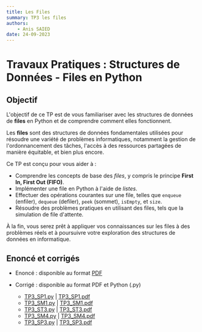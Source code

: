 ```yaml
---
title: Les Files
summary: TP3 les files
authors:
    - Anis SAIED
date: 24-09-2023
---
```


# Travaux Pratiques : Structures de Données - Files en Python

## Objectif

L'objectif de ce TP est de vous familiariser avec les structures de données de **files** en Python et de comprendre comment elles fonctionnent.

Les **files** sont des structures de données fondamentales utilisées pour résoudre une variété de problèmes informatiques, notamment la gestion de l'ordonnancement des tâches, l'accès à des ressources partagées de manière équitable, et bien plus encore.

Ce TP est conçu pour vous aider à :

- Comprendre les concepts de base des *files*, y compris le principe **First In, First Out (FIFO)**.
- Implémenter une file en Python à l'aide de *listes*.
- Effectuer des opérations courantes sur une file, telles que `enqueue` (enfiler), `dequeue` (defiler), `peek` (sommet), `isEmpty`, et `size`.
- Résoudre des problèmes pratiques en utilisant des files, tels que la simulation de file d'attente.

À la fin, vous serez prêt à appliquer vos connaissances sur les files à des problèmes réels et à poursuivre votre exploration des structures de données en informatique.

## Enoncé et corrigés

* Enoncé : disponible au format [PDF](../../src/2/chp1/tp3/2eme_info_chp1_tp3_ennonce.pdf)

* Corrigé : disponible au format PDF et Python (.py)

    + [TP3_SP1.py](../../src/2/chp1/tp3/tp3_sp1.py)  | [TP3_SP1.pdf](../../src/2/chp1/tp3/tp3_sp1.pdf)
    + [TP3_SM1.py](../../src/2/chp1/tp3/tp3_sm1.py)  | [TP3_SM1.pdf](../../src/2/chp1/tp3/tp3_sm1.pdf) 
    + [TP3_ST3.py](../../src/2/chp1/tp3/tp3_st3.py)  | [TP3_ST3.pdf](../../src/2/chp1/tp3/tp3_st3.pdf)
    + [TP3_SM4.py](../../src/2/chp1/tp3/tp3_sm4.py)  | [TP3_SM4.pdf](../../src/2/chp1/tp3/tp3_sm4.pdf)
    + [TP3_SP3.py](../../src/2/chp1/tp3/tp3_sp3.py)  | [TP3_SP3.pdf](../../src/2/chp1/tp3/tp3_sp3.pdf)
 <!--   + [TP3_SP2.py](../../src/2/chp1/tp3/tp3_sp2.py)  | [TP3_SP2.pdf](../../src/2/chp1/tp3/tp3_sp2.pdf) 

## Remarques Importantes

- **Gestion des erreurs de file vide**: Assurez-vous de manipuler les files avec précaution pour éviter les erreurs liées aux files vides. Utilisez des vérifications appropriées avant d'effectuer des opérations de défilement, telles que `if not file_vide(f):` avant d'appeler `defiler(f)`.
- **Documentez votre code**: Lorsque vous utilisez des files dans vos programmes, assurez-vous de les documenter adéquatement pour expliquer leur utilisation et les invariants qu'elles maintiennent.-->
